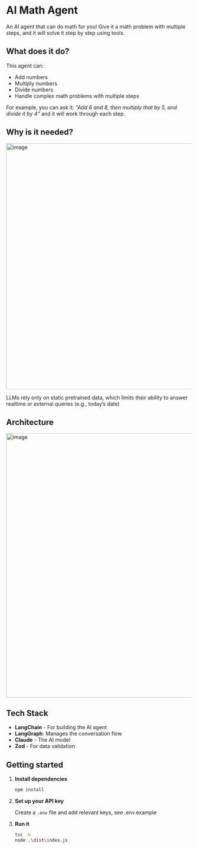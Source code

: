# AI Math Agent

An AI agent that can do math for you! Give it a math problem with multiple steps, and it will solve it step by step using tools.

## What does it do?

This agent can:
- Add numbers
- Multiply numbers  
- Divide numbers
- Handle complex math problems with multiple steps

For example, you can ask it: *"Add 6 and 8, then multiply that by 5, and divide it by 4"* and it will work through each step.

## Why is it needed?

<img width="1428" height="667" alt="image" src="https://github.com/user-attachments/assets/d2758467-9c66-4b1a-aa97-8e36d059342f" />

LLMs rely only on static pretrained data, which limits their ability to answer realtime or external queries (e.g., today’s date)


## Architecture

<img width="1396" height="717" alt="image" src="https://github.com/user-attachments/assets/18c56ca0-0aaf-4e67-a66d-1c525d2e11a9" />



## Tech Stack

- **LangChain** - For building the AI agent
- **LangGraph**: Manages the conversation flow
- **Claude** - The AI model
- **Zod** - For data validation

## Getting started

1. **Install dependencies**
   ```bash
   npm install
   ```

2. **Set up your API key**

   Create a `.env` file and add relevant keys, see .env.example

3. **Run it**
   ```bash
   tsc -b
   node .\dist\index.js 
   ```
